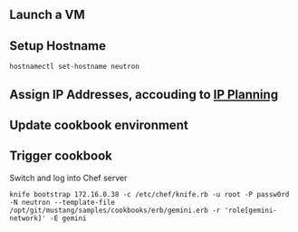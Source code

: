 ## Launch a VM

## Setup Hostname

	hostnamectl set-hostname neutron

## Assign IP Addresses, accouding to [IP Planning](IPPlanning.markdown)

## Update cookbook environment

## Trigger cookbook
Switch and log into Chef server

	knife bootstrap 172.16.0.38 -c /etc/chef/knife.rb -u root -P passw0rd -N neutron --template-file /opt/git/mustang/samples/cookbooks/erb/gemini.erb -r 'role[gemini-network]' -E gemini
